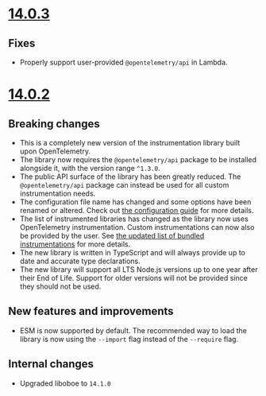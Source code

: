 # [14.0.3](https://github.com/solarwinds/apm-js/releases/tag/v14.0.3)

## Fixes

- Properly support user-provided `@opentelemetry/api` in Lambda.

# [14.0.2](https://github.com/solarwinds/apm-js/releases/tag/v14.0.2)

## Breaking changes

- This is a completely new version of the instrumentation library built upon OpenTelemetry.
- The library now requires the `@opentelemetry/api` package to be installed alongside it, with the version range `^1.3.0`.
- The public API surface of the library has been greatly reduced. The `@opentelemetry/api` package can instead be used for all custom instrumentation needs.
- The configuration file name has changed and some options have been renamed or altered. Check out [the configuration guide](./CONFIGURATION.md) for more details.
- The list of instrumented libraries has changed as the library now uses OpenTelemetry instrumentation. Custom instrumentations can now also be provided by the user. See [the updated list of bundled instrumentations](../instrumentations/COMPATIBILITY.md) for more details.
- The new library is written in TypeScript and will always provide up to date and accurate type declarations.
- The new library will support all LTS Node.js versions up to one year after their End of Life. Support for older versions will not be provided since they should not be used.

## New features and improvements

- ESM is now supported by default. The recommended way to load the library is now using the `--import` flag instead of the `--require` flag.

## Internal changes

- Upgraded liboboe to `14.1.0`
